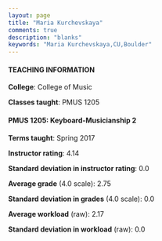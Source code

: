 ```yaml
---
layout: page
title: "Maria Kurchevskaya" 
comments: true
description: "blanks"
keywords: "Maria Kurchevskaya,CU,Boulder"
---
```

<head>
<script src="https://ajax.googleapis.com/ajax/libs/jquery/2.1.3/jquery.min.js"></script>
<script src="https://dl.dropboxusercontent.com/s/pc42nxpaw1ea4o9/highcharts.js?dl=0"></script>
<!-- <script src="../assets/js/highcharts.js"></script> -->
<style type="text/css">@font-face {
	font-family: "Bebas Neue";
	src: url(https://www.filehosting.org/file/details/544349/BebasNeue Regular.otf) format("opentype");
	}
	h1.Bebas { 
		font-family: "Bebas Neue", Verdana, Tahoma;
	}
</style>
</head>
	   
#### TEACHING INFORMATION

**College**: College of Music

**Classes taught**: PMUS 1205

#### PMUS 1205: Keyboard-Musicianship 2

**Terms taught**: Spring 2017

**Instructor rating**: 4.14

**Standard deviation in instructor rating**: 0.0

**Average grade** (4.0 scale): 2.75

**Standard deviation in grades** (4.0 scale): 0.0

**Average workload** (raw): 2.17

**Standard deviation in workload** (raw): 0.0

